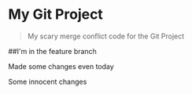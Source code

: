 # My Git Project

> My scary merge conflict code for the Git Project

##I'm in the feature branch

Made some changes even today

Some innocent changes
